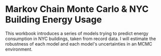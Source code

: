 # Markov Chain Monte Carlo & NYC Building Energy Usage
This workbook introduces a series of models trying to predict energy consumption in NYC buildings, taken from record data. I will estimate the robustness of each model and each model's uncertainties in an MCMC environment.

